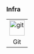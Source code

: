 ### Infra

<table><tbody>
<tr>
<td>
<div align="center"><a href="https://git-scm.com/](https://git-scm.com/)" target="_blank"> <img src="https://www.vectorlogo.zone/logos/git-scm/git-scm-icon.svg(https://git-scm.com/images/logo@2x.png)" alt="git" width="40" height="40"/> </a></div>
</td>
</tr>
<tr>
<td align = "center">Git</td>
</tr>
</tbody></table>
